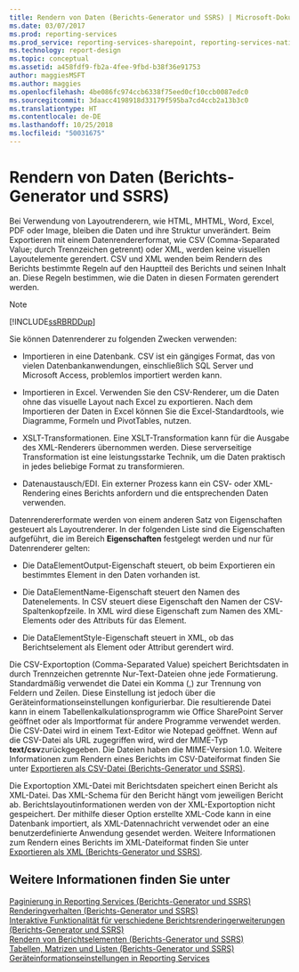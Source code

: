 ```yaml
---
title: Rendern von Daten (Berichts-Generator und SSRS) | Microsoft-Dokumentation
ms.date: 03/07/2017
ms.prod: reporting-services
ms.prod_service: reporting-services-sharepoint, reporting-services-native
ms.technology: report-design
ms.topic: conceptual
ms.assetid: a458fdf9-fb2a-4fee-9fbd-b38f36e91753
author: maggiesMSFT
ms.author: maggies
ms.openlocfilehash: 4be086fc974ccb6338f75eed0cf10ccb0087edc0
ms.sourcegitcommit: 3daacc4198918d33179f595ba7cd4ccb2a13b3c0
ms.translationtype: HT
ms.contentlocale: de-DE
ms.lasthandoff: 10/25/2018
ms.locfileid: "50031675"
---
```

# <a name="rendering-data-report-builder-and-ssrs"></a>Rendern von Daten (Berichts-Generator und SSRS)
  Bei Verwendung von Layoutrenderern, wie HTML, MHTML, Word, Excel, PDF oder Image, bleiben die Daten und ihre Struktur unverändert. Beim Exportieren mit einem Datenrendererformat, wie CSV (Comma-Separated Value; durch Trennzeichen getrennt) oder XML, werden keine visuellen Layoutelemente gerendert. CSV und XML wenden beim Rendern des Berichts bestimmte Regeln auf den Hauptteil des Berichts und seinen Inhalt an. Diese Regeln bestimmen, wie die Daten in diesen Formaten gerendert werden.  
  
> [!NOTE]  
>  [!INCLUDE[ssRBRDDup](../../includes/ssrbrddup-md.md)]  
  
 Sie können Datenrenderer zu folgenden Zwecken verwenden:  
  
-   Importieren in eine Datenbank. CSV ist ein gängiges Format, das von vielen Datenbankanwendungen, einschließlich SQL Server und Microsoft Access, problemlos importiert werden kann.  
  
-   Importieren in Excel. Verwenden Sie den CSV-Renderer, um die Daten ohne das visuelle Layout nach Excel zu exportieren. Nach dem Importieren der Daten in Excel können Sie die Excel-Standardtools, wie Diagramme, Formeln und PivotTables, nutzen.  
  
-   XSLT-Transformationen. Eine XSLT-Transformation kann für die Ausgabe des XML-Renderers übernommen werden. Diese serverseitige Transformation ist eine leistungsstarke Technik, um die Daten praktisch in jedes beliebige Format zu transformieren.  
  
-   Datenaustausch/EDI. Ein externer Prozess kann ein CSV- oder XML-Rendering eines Berichts anfordern und die entsprechenden Daten verwenden.  
  
 Datenrendererformate werden von einem anderen Satz von Eigenschaften gesteuert als Layoutrenderer. In der folgenden Liste sind die Eigenschaften aufgeführt, die im Bereich **Eigenschaften** festgelegt werden und nur für Datenrenderer gelten:  
  
-   Die DataElementOutput-Eigenschaft steuert, ob beim Exportieren ein bestimmtes Element in den Daten vorhanden ist.  
  
-   Die DataElementName-Eigenschaft steuert den Namen des Datenelements. In CSV steuert diese Eigenschaft den Namen der CSV-Spaltenkopfzeile. In XML wird diese Eigenschaft zum Namen des XML-Elements oder des Attributs für das Element.  
  
-   Die DataElementStyle-Eigenschaft steuert in XML, ob das Berichtselement als Element oder Attribut gerendert wird.  
  
 Die CSV-Exportoption (Comma-Separated Value) speichert Berichtsdaten in durch Trennzeichen getrennte Nur-Text-Dateien ohne jede Formatierung. Standardmäßig verwendet die Datei ein Komma (,) zur Trennung von Feldern und Zeilen. Diese Einstellung ist jedoch über die Geräteinformationseinstellungen konfigurierbar. Die resultierende Datei kann in einem Tabellenkalkulationsprogramm wie Office SharePoint Server geöffnet oder als Importformat für andere Programme verwendet werden. Die CSV-Datei wird in einem Text-Editor wie Notepad geöffnet. Wenn auf die CSV-Datei als URL zugegriffen wird, wird der MIME-Typ **text/csv**zurückgegeben. Die Dateien haben die MIME-Version 1.0. Weitere Informationen zum Rendern eines Berichts im CSV-Dateiformat finden Sie unter [Exportieren als CSV-Datei (Berichts-Generator und SSRS)](../../reporting-services/report-builder/exporting-to-a-csv-file-report-builder-and-ssrs.md).  
  
 Die Exportoption XML-Datei mit Berichtsdaten speichert einen Bericht als XML-Datei. Das XML-Schema für den Bericht hängt vom jeweiligen Bericht ab. Berichtslayoutinformationen werden von der XML-Exportoption nicht gespeichert. Der mithilfe dieser Option erstellte XML-Code kann in eine Datenbank importiert, als XML-Datennachricht verwendet oder an eine benutzerdefinierte Anwendung gesendet werden. Weitere Informationen zum Rendern eines Berichts im XML-Dateiformat finden Sie unter [Exportieren als XML (Berichts-Generator und SSRS)](../../reporting-services/report-builder/exporting-to-xml-report-builder-and-ssrs.md).  
  
## <a name="see-also"></a>Weitere Informationen finden Sie unter  
 [Paginierung in Reporting Services &#40;Berichts-Generator und SSRS&#41;](../../reporting-services/report-design/pagination-in-reporting-services-report-builder-and-ssrs.md)   
 [Renderingverhalten &#40;Berichts-Generator und SSRS&#41;](../../reporting-services/report-design/rendering-behaviors-report-builder-and-ssrs.md)   
 [Interaktive Funktionalität für verschiedene Berichtsrenderingerweiterungen &#40;Berichts-Generator und SSRS&#41;](../../reporting-services/report-builder/interactive-functionality-different-report-rendering-extensions.md)   
 [Rendern von Berichtselementen &#40;Berichts-Generator und SSRS&#41;](../../reporting-services/report-design/rendering-report-items-report-builder-and-ssrs.md)   
 [Tabellen, Matrizen und Listen &#40;Berichts-Generator und SSRS&#41;](../../reporting-services/report-design/tables-matrices-and-lists-report-builder-and-ssrs.md)   
 [Geräteinformationseinstellungen in Reporting Services](https://go.microsoft.com/fwlink/?LinkId=102515)  
  
  
